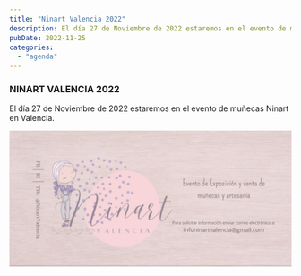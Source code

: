 ```yaml
---
title: "Ninart Valencia 2022"
description: El día 27 de Noviembre de 2022 estaremos en el evento de muñecas Ninart en Valencia.
pubDate: 2022-11-25
categories: 
  - "agenda"
---
```


### NINART VALENCIA 2022

El día 27 de Noviembre de 2022 estaremos en el evento de muñecas Ninart en Valencia.

 ![](images/Captura-de-pantalla-2022-11-25-005600-1024x492.png)
